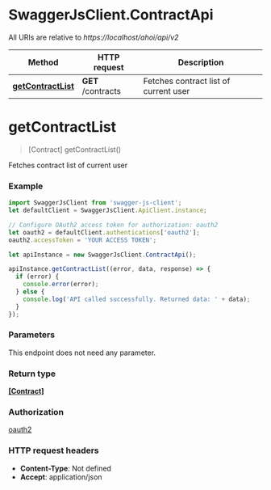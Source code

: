 # SwaggerJsClient.ContractApi

All URIs are relative to *https://localhost/ahoi/api/v2*

Method | HTTP request | Description
------------- | ------------- | -------------
[**getContractList**](ContractApi.md#getContractList) | **GET** /contracts | Fetches contract list of current user


<a name="getContractList"></a>
# **getContractList**
> [Contract] getContractList()

Fetches contract list of current user

### Example
```javascript
import SwaggerJsClient from 'swagger-js-client';
let defaultClient = SwaggerJsClient.ApiClient.instance;

// Configure OAuth2 access token for authorization: oauth2
let oauth2 = defaultClient.authentications['oauth2'];
oauth2.accessToken = 'YOUR ACCESS TOKEN';

let apiInstance = new SwaggerJsClient.ContractApi();

apiInstance.getContractList((error, data, response) => {
  if (error) {
    console.error(error);
  } else {
    console.log('API called successfully. Returned data: ' + data);
  }
});
```

### Parameters
This endpoint does not need any parameter.

### Return type

[**[Contract]**](Contract.md)

### Authorization

[oauth2](../README.md#oauth2)

### HTTP request headers

 - **Content-Type**: Not defined
 - **Accept**: application/json

